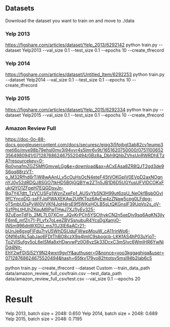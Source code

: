 ## Datasets
Download the dataset you want to train on and move to ./data

### Yelp 2013
https://figshare.com/articles/dataset/Yelp_2013/6292142
python train.py --dataset Yelp2013 --val_size 0.1 --test_size 0.1   --epochs 10 --create_tfrecord
### Yelp 2014
https://figshare.com/articles/dataset/Untitled_Item/6292253
python train.py --dataset Yelp2014 --val_size 0.1 --test_size 0.1   --epochs 10 --create_tfrecord
### Yelp 2015
https://figshare.com/articles/dataset/Yelp_2015/6292334
python train.py --dataset Yelp2015 --val_size 0.1 --test_size 0.1   --epochs 10 --create_tfrecord
### Amazon Review Full
https://doc-0o-88-docs.googleusercontent.com/docs/securesc/eiqg3i5fpjbgl3ab82cv1eump3meti6o/mve98b79ehsl0mv3j94vvr4s5lmr6v9t/1651620750000/07511006523564980941/07128768624675520494/0Bz8a_Dbh9QhbZVhsUnRWRDhETzA?resourcekey=0-Rp0ynafmZGZ5MflGmvwLGg&e=download&ax=ACxEAsa8ZR8QJT2gd3de9S6oq88rzVT-o_M32Rfhd6rTjW8wAAnU_y5cOuHsOcN4eteF45tVOKGplV0EVpD2axNOgnnYJ0y52dRDQJ8SGO7tkHD5B0jGQBYw2ZTn5JB1D6D5UGYusUFVlDCOKxFukjQYO1ZFpeH7EQGDsvJn-Bq7Y47dtt_TzVCUSFq1WznZxeFp1_AUSvYbSN3H99ut6zpU_NeOkfBqb0Gvl9fCYncqDG-ssFFJpPWAXEKAw2UjfKTpz6AyEw4zZNaw5cpg0LFdpg-oT5mbUDsPvWl0VVKf4JqH4rsE9f5WKsHOLB5sLtQKGnslF39UpVo2s_oV-SzfPhLtHUhZKquMIIPwTHwJ7XJ1lyEv325-9ZuEonTdFb_2ML7L07XCnr_JQvKrPCh5YSCthykCN2n5xeDjy9sq6AqKN3jlyF6m6_mfZn71-Pl_vfx7oLeeZBVSsnubuR4YcsDgXamjO-iNSm996dnWXDU_ms70J3IE6aACr21-bUnJe6gxgFlFdu7ryU5WhDSUduFWwpMouW_cA11rinWo6-ONfl6sfAL5abJao6FDtThBO8czX9q4lmIC9sbogcb-LKKfAS4hP03uYjoT-To2VISufgv5oL6eISMa8xHDwvwPz0O8yzSk33DcxC3mSIvc6WmIHR6YwNjDd4Njt-EhY2wFDjSi52Y9N24wxn9gvIY&authuser=0&nonce=voo3kggaghiga&user=07128768624675520494&hash=65tkv179vo82htotsv5msl94b2lab6c5

python train.py --create_tfrecord --dataset Custom --train_data_path data/amazon_review_full_csv/train.csv --test_data_path data/amazon_review_full_csv/test.csv --val_size 0.1 --epochs 20


# Result

Yelp 2013, batch size = 2048: 0.650
Yelp 2014, batch size = 2048: 0.689
Yelp 2015, batch size = 2048: 0.7195
